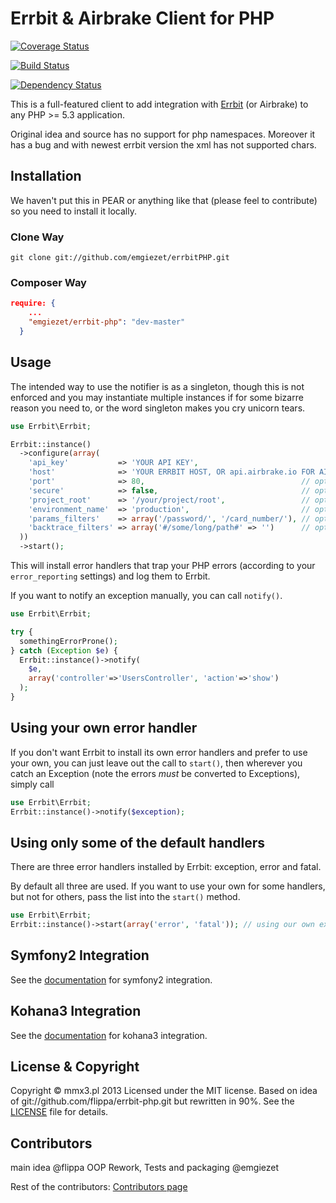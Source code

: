# Errbit & Airbrake Client for PHP

[![Coverage Status](https://coveralls.io/repos/emgiezet/errbitPHP/badge.png)](https://coveralls.io/r/emgiezet/errbitPHP)

[![Build Status](https://travis-ci.org/emgiezet/errbitPHP.png?branch=master)](https://travis-ci.org/emgiezet/errbitPHP)

[![Dependency Status](https://www.versioneye.com/user/projects/5249e725632bac0a4900b2bf/badge.png)](https://www.versioneye.com/user/projects/5249e725632bac0a4900b2bf)

This is a full-featured client to add integration with [Errbit](https://github.com/errbit/errbit) (or Airbrake)
to any PHP >= 5.3 application. 

Original idea and source has no support for php namespaces. Moreover it has a bug and with newest errbit version the xml has not supported chars.


## Installation

We haven't put this in PEAR or anything like that (please feel to contribute)
so you need to install it locally.

### Clone Way

    git clone git://github.com/emgiezet/errbitPHP.git

### Composer Way

```json
require: {
    ...
    "emgiezet/errbit-php": "dev-master"
  }
```

## Usage

The intended way to use the notifier is as a singleton, though this is not
enforced and you may instantiate multiple instances if for some bizarre
reason you need to, or the word singleton makes you cry unicorn tears.

``` php
use Errbit\Errbit;

Errbit::instance()
  ->configure(array(
    'api_key'           => 'YOUR API KEY',
    'host'              => 'YOUR ERRBIT HOST, OR api.airbrake.io FOR AIRBRAKE',
    'port'              => 80,                                   // optional
    'secure'            => false,                                // optional
    'project_root'      => '/your/project/root',                 // optional
    'environment_name'  => 'production',                         // optional
    'params_filters'    => array('/password/', '/card_number/'), // optional
    'backtrace_filters' => array('#/some/long/path#' => '')      // optional
  ))
  ->start();
```

This will install error handlers that trap your PHP errors (according to
your `error_reporting` settings) and log them to Errbit.

If you want to notify an exception manually, you can call `notify()`.

``` php
use Errbit\Errbit;

try {
  somethingErrorProne();
} catch (Exception $e) {
  Errbit::instance()->notify(
    $e,
    array('controller'=>'UsersController', 'action'=>'show')
  );
}
```

## Using your own error handler

If you don't want Errbit to install its own error handlers and prefer to use
your own, you can just leave out the call to `start()`, then wherever you
catch an Exception (note the errors *must* be converted to Exceptions), simply
call

``` php
use Errbit\Errbit;
Errbit::instance()->notify($exception);
```

## Using only some of the default handlers

There are three error handlers installed by Errbit: exception, error and fatal.

By default all three are used. If you want to use your own for some handlers,
but not for others, pass the list into the `start()` method.

``` php
use Errbit\Errbit;
Errbit::instance()->start(array('error', 'fatal')); // using our own exception handler
```

## Symfony2 Integration

See the [documentation](https://github.com/emgiezet/errbitPHP/blob/master/Resources/doc/symfony2_integration.md) for symfony2 integration.

## Kohana3 Integration

See the [documentation](https://github.com/emgiezet/errbitPHP/blob/master/Resources/doc/kohana3_integration.md) for kohana3 integration.
## License & Copyright

Copyright © mmx3.pl 2013 Licensed under the MIT license. Based on idea of git://github.com/flippa/errbit-php.git but rewritten in 90%. See the [LICENSE](https://github.com/emgiezet/errbitPHP/blob/master/LICENSE)
file for details.

## Contributors

main idea @flippa
OOP Rework, Tests and packaging @emgiezet

Rest of the contributors:
[Contributors page](https://github.com/emgiezet/errbitPHP/graphs/contributors)
